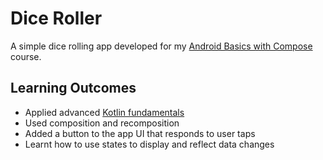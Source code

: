 # Dice Roller
 
A simple dice rolling app developed for my [Android Basics with Compose][course] course.

## Learning Outcomes

* Applied advanced [Kotlin fundamentals][practice]
* Used composition and recomposition
* Added a button to the app UI that responds to user taps
* Learnt how to use states to display and reflect data changes

[course]: https://developer.android.com/courses/android-basics-compose/course
[practice]: https://github.com/mateuszs6/KotlinPractice.git
